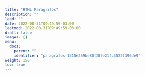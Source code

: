 ```yaml
---
title: "HTML Paragrafos"
description: ""
lead: ""
date: 2022-08-31T09:49:59-03:00
lastmod: 2022-08-31T09:49:59-03:00
draft: false
images: []
menu:
  docs:
    parent: ""
    identifier: "paragrafos-1315e259be80f28fe21fc3522f396de9"
weight: 150
toc: true
---
```

